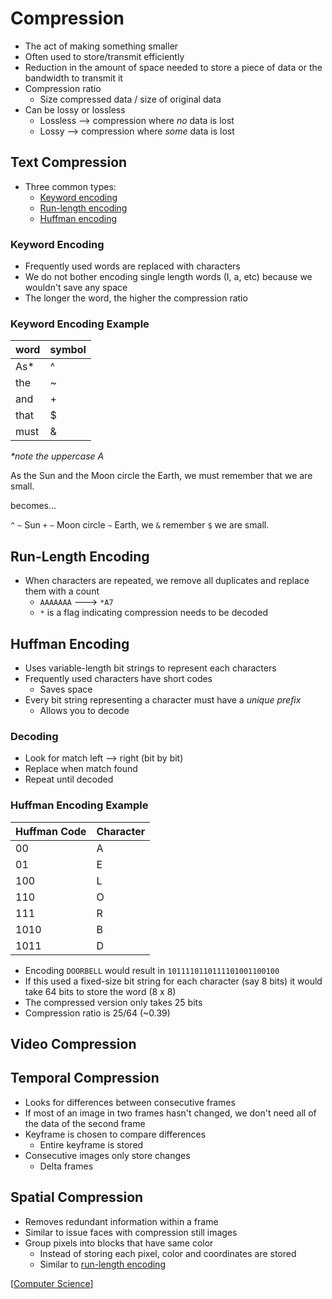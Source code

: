 # Compression

- The act of making something smaller
- Often used to store/transmit efficiently
- Reduction in the amount of space needed to store a piece of data or the bandwidth to transmit it
- Compression ratio
  - Size compressed data / size of original data
- Can be lossy or lossless
  - Lossless --> compression where _no_ data is lost
  - Lossy --> compression where _some_ data is lost

## Text Compression

- Three common types:
  - [Keyword encoding](#keyword-encoding)
  - [Run-length encoding](#run-length-encoding)
  - [Huffman encoding](#huffman-encoding)

### Keyword Encoding

- Frequently used words are replaced with characters
- We do not bother encoding single length words (I, a, etc) because we wouldn't save any space
- The longer the word, the higher the compression ratio

### Keyword Encoding Example

| word | symbol |
| ---- | ------ |
| As*  | ^      |
| the  | ~      |
| and  | +      |
| that | $      |
| must | &      |

_*note the uppercase A_

As the Sun and the Moon circle the Earth, we must remember that we are small.

becomes...

`^` `~` Sun `+` `~` Moon circle `~` Earth, we `&` remember `$` we are small.

## Run-Length Encoding

- When characters are repeated, we remove all duplicates and replace them with a count
  - `AAAAAAA` ---> `*A7`
  - `*` is a flag indicating compression needs to be decoded

## Huffman Encoding

- Uses variable-length bit strings to represent each characters
- Frequently used characters have short codes
  - Saves space
- Every bit string representing a character must have a _unique prefix_
  - Allows you to decode

### Decoding

- Look for match left --> right (bit by bit)
- Replace when match found
- Repeat until decoded

### Huffman Encoding Example

| Huffman Code | Character |
| ------------ | --------- |
| 00           | A         |
| 01           | E         |
| 100          | L         |
| 110          | O         |
| 111          | R         |
| 1010         | B         |
| 1011         | D         |

- Encoding `DOORBELL` would result in `1011110110111101001100100`
- If this used a fixed-size bit string for each character (say 8 bits) it would take 64 bits to store the word (8 x 8)
- The compressed version only takes 25 bits
- Compression ratio is 25/64 (~0.39)

## Video Compression

## Temporal Compression

- Looks for differences between consecutive frames
- If most of an image in two frames hasn't changed, we don't need all of the data of the second frame
- Keyframe is chosen to compare differences
  - Entire keyframe is stored
- Consecutive images only store changes
  - Delta frames

## Spatial Compression

- Removes redundant information within a frame
- Similar to issue faces with compression still images
- Group pixels into blocks that have same color
  - Instead of storing each pixel, color and coordinates are stored
  - Similar to [run-length encoding](#run-length-encoding)

[[Computer Science]]

[//begin]: # "Autogenerated link references for markdown compatibility"
[Computer Science]: computer-science "Computer Science"
[//end]: # "Autogenerated link references"